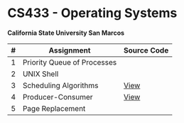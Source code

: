 # CS433 - Operating Systems
**California State University San Marcos**

| # | Assignment | Source Code |
| - | ---------- | ----------- |
| 1 | Priority Queue of Processes | |
| 2 | UNIX Shell | |
| 3 | Scheduling Algorithms | [View](scheduling_algorithms/) |
| 4 | Producer-Consumer | [View](producer_consumer/) |
| 5 | Page Replacement | |

